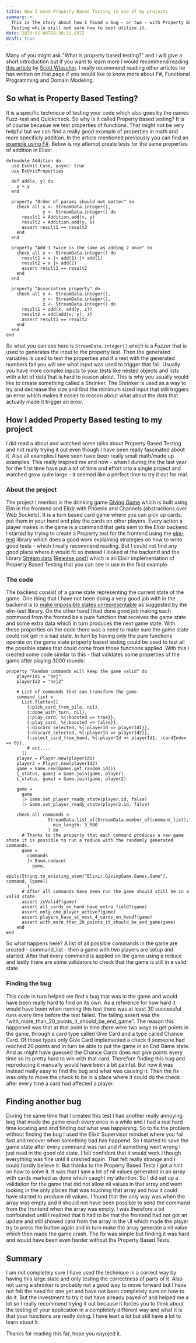 ```yaml
---
title: How I used Property Based Testing in one of my projects
summary: >-
  This is the story about how I found a bug - or two - with Property Based
  Testing while still not sure how to best utilize it.
date: 2020-01-06T18:30:31.937Z
draft: true
---
```

Many of you might ask "What is property based testing?" and i will give a short introduction but if you want to learn more I would recommend reading [this article](https://fsharpforfunandprofit.com/posts/property-based-testing/) by [Scott Wlaschin](https://twitter.com/ScottWlaschin). I really recommend reading other articles he has written on that page if you would like to know more about F#, Functional Programming and Domain Modeling.

## So what is Property Based Testing?

It is a specific technique of testing your code which also goes by the names Fuzz-test and Quickcheck. So why is it called Property based testing? It is of course becasue we test properties of functions. That might not be very helpful but we can find a really good example of properties in math and more specificly addition. In the article mentioned previously you can find an [example using F#](https://fsharpforfunandprofit.com/posts/property-based-testing/#using-fscheck-to-test-the-addition-properties). Below is my attempt create tests for the same properties of addition in Elixir:

```
defmodule Addition do
  use ExUnit.Case, async: true
  use ExUnitProperties

  def add(x, y) do
    x + y
  end

  property "Order of params should not matter" do
    check all x <- StreamData.integer(),
              y <- StreamData.integer() do
      result1 = Addition.add(x, y)
      result2 = Addition.add(y, x)
      assert result1 == result2
    end
  end

  property "Add 1 twice is the same as adding 2 once" do
    check all x <- StreamData.integer() do
      result1 = x |> add(1) |> add(1)
      result2 = x |> add(2)
      assert result1 == result2
    end
  end

  property "Associative property" do
    check all x <- StreamData.integer(),
              y <- StreamData.integer(),
              z <- StreamData.integer() do
      result1 = add(x, add(y, z))
      result2 = add(add(x, y), z)
      assert result1 == result2
    end
  end
end
```

So what you can see here is `StreamData.integer()` which is a *Fuzzer* that is used to generates the input to the property test. Then the generated variables is used to test the properties and if a test with the generated numbers fail you will see what input was used to trigger that fail. Usually you have more complex inputs to your tests like nested objects and lists with a lot of data that is hard to reason about. This is why you usually would like to create something called a Shrinker. The Shrinker is used as a way to try and decrease the size and find the minimum sized input that still triggers an error which makes it easier to reason about what about the data that actually made it trigger an error.

## How I added Property Based testing to my project

I did read a about and watched some talks about Property Based Testing and not really trying it out even though I have been really fascinated about it. Also all examples I have seen have been really small math/made up examples. This really inspired me and now - when I during the the last year for the first time have put a lot of time and effort into a single project and watched grow quite large - it seemed like a perfect time to try it out for real.

### About the project

The project I mention is the drinking game [Giving Game](https://giving-game.se) which is built using Elm in the frontend and Elixir with Phoenix and Channels (abstractions over Web Sockets). It is a turn based card game where you can pick up cards, put them in your hand and play the cards on other players. Every action a player makes in the game is a command that gets sent to the Elixir backend. I started by trying to create a Property test for the frontend using the [elm-test](https://package.elm-lang.org/packages/elm-explorations/test/latest) library which does a good work explaining strategies on how to write good tests - which I really recommend reading. But I could not find any good place where it would fit so instead I looked at the backend and the library [Stream data](https://hexdocs.pm/stream_data/StreamData.html) ([Release post](https://elixir-lang.org/blog/2017/10/31/stream-data-property-based-testing-and-data-generation-for-elixir/)) which is an Elixir implementation of Property Based Testing that you can see in use in the first example.

### The code

The backend consist of a game state representing the current state of the game. One thing that I have not been doing a very good job with in the backend is to [make impossible states unrepresentable](https://www.youtube.com/watch?v=IcgmSRJHu_8) as suggested by the elm-test library. On the other hand I had done good job making each command from the fronted be a pure function that receives the game state and some extra data which in turn produces the next game state. With these properties on the code there was a need to make sure the game state could not get in a bad state. In turn by having only the pure functions operate on the game state property based testing could be used to test all the possible states that could come from those functions applied. With this I created some code similar to this - that validates some properties of the game after playing 3000 rounds:

```
property "Random commands will keep the game valid" do
    playerId1 = "hej"
    playerId2 = "hej2"

    # List of commands that can transform the game.
    command_list =
      List.flatten([
        {:pick_card_from_pile, nil},
        {:done_with_turn, nil},
        {:play_card, %{:boosted => true}},
        {:play_card, %{:boosted => false}},
        {:discard_selected, %{:playerId => playerId1}},
        {:discard_selected, %{:playerId => playerId2}},
        {:select_card_from_hand, %{:playerId => playerId1, :cardIndex => 0}},
        # ect....
      ])
    player = Player.new(playerId1)
    player2 = Player.new(playerId2)
    game = Game.new(Games.get_random_id())
    {_status, game} = Game.join(game, player)
    {_status, game} = Game.join(game, player2)

    game =
      game
      |> Game.set_player_ready_state(player.id, false)
      |> Game.set_player_ready_state(player2.id, false)

    check all commands <-
                StreamData.list_of(StreamData.member_of(command_list),
                  min_length: 3_000
                ) do
      # Thanks to the property that each command produces a new game state it is possible to run a reduce with the randomly generated commands.
      game =
        commands
        |> Enum.reduce(
          game,
          apply(String.to_existing_atom("Elixir.GivingGame.Games.Game"), command, [game])
        )
      # After all commands have been run the game should still be in a valid state.
      assert isValid?(game)
      assert all_cards_on_hand_have_extra_field?(game)
      assert only_one_player_active?(game)
      assert players_have_at_most_4_cards_on_hand?(game)
      assert with_more_than_20_points_it_should_be_end_game(game)
    end
end
```

So what happens here? A list of all possible commands in the game are created - command_list - then a game with two players are setup and started. After that every command is applied on the game using a reduce and lastly there are some validators to check that the game is still in a valid state.

### Finding the bug

This code in turn helped me find a bug that was in the game and would have been really hard to find on its own. As a reference for how hard it would have been when running this test there was at least 30 successful runs every time before the test failed. The failing assert was the "with_more_than_20_points_it_should_be_end_game". The reason this happened was that at that point in time there were two ways to get points in the game, through a card type called Give Card and a type called Chance Card. Of those types only Give Card implemented a check if someone had reached 20 points and in turn be able to put the game in an End Game state. And as might have guessed the Chance Cards does not give points every time so its pretty hard to win with that card. Therefore finding this bug and reproducing it manually would have been a bit painful. But now it was instead really easy to find the bug and what was causing it. Then the fix was only to move the check to be in a place where it could do the check after every time a card had affected a player.

## Finding another bug

During the same time that I created this test I had another really annoying bug that made the game crash every once in a while and I had a real hard time locating and and finding out what was happening. So to fix the problem without finding the bug I used the Elixir Supervisor mindset where you fail fast and recover when something bad has happend. So I started to save the game state after every command was run and if something went wrong I just read in the good old state. I felt confident that it would work I though everything was fine until it crashed again. That felt really strange and I could hardly believe it. But thanks to the Property Based Tests I got a hint on how to solve it. It was that I saw a lot of nil values generated in an array with cards marked as done which caught my attention. So I did set up a validation for the game that did not allow nil values in that array and went looking in the only places that was touching that array and how it could have started to produce nil values. I found that the only way was when the array was empty and it should not have been possible to send the command from the frontend when the array was empty. I was therefore a bit confounded until I realized that it had to be that the frontend had not got an update and still showed card from the array in the UI which made the player try to press the button again and in turn make the array generate a nil value which then made the game crash. The fix was simple but finding it was hard and would have been even harder without the Property Based Tests.

## Summary

I am not completely sure I have used the technique in a correct way by having this large state and only testing the correctness of parts of it. Also not using a shrinker is probably not a good way to move forward but I have not felt the need for one yet and have not been completely sure on how to do it. But the investment to try it out have already payed of and helped me a lot so I really recommend trying it out because it forces you to think about the testing of your application in a completely different way and what it is that your functions are really doing. I have leart a lot but still have a lot to learn about it.

Thanks for reading this far, hope you enyojed it.
